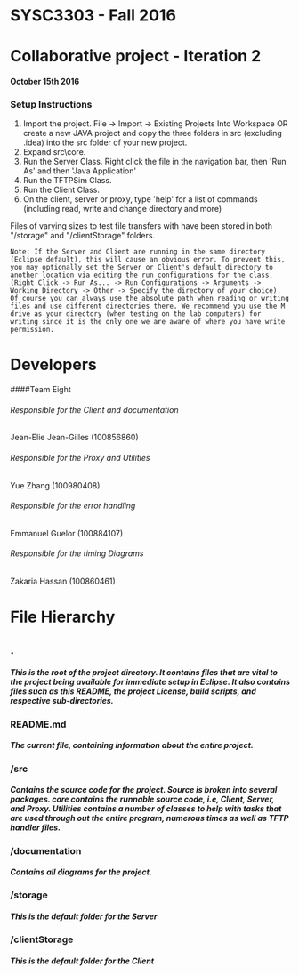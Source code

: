 # SYSC3303 - Fall 2016
# Collaborative project - Iteration 2
#### October 15th 2016

### Setup Instructions
1. Import the project. File -> Import -> Existing Projects Into Workspace OR create a new JAVA project and copy the three folders in src (excluding .idea) into the src folder of your new project. 
2. Expand src\core\.
3. Run the Server Class. Right click the file in the navigation bar, then 'Run As' and then 'Java Application' 
4. Run the TFTPSim Class. 
5. Run the Client Class.
6. On the client, server or proxy, type 'help' for a list of commands (including read, write and change directory and more)

Files of varying sizes to test file transfers with have been stored in both "/storage" and "/clientStorage" folders.
	
	Note: If the Server and Client are running in the same directory (Eclipse default), this will cause an obvious error. To prevent this,
	you may optionally set the Server or Client's default directory to another location via editing the run configurations for the class,
	(Right Click -> Run As... -> Run Configurations -> Arguments -> Working Directory -> Other -> Specify the directory of your choice). Of course you can always use the absolute path when reading or writing files and use different directories there. We recommend you use the M drive as your directory (when testing on the lab computers) for writing since it is the only one we are aware of where you have write permission.
	

# Developers
####Team Eight

###### Responsible for the Client and documentation
Jean-Elie Jean-Gilles	(100856860)

###### Responsible for the Proxy and Utilities
Yue Zhang 				(100980408)

###### Responsible for the error handling
Emmanuel Guelor 		(100884107)

###### Responsible for the timing Diagrams 
Zakaria Hassan			(100860461)



# File Hierarchy
## .
##### This is the root of the project directory. It contains files that are vital to the project being available for immediate setup in Eclipse. It also contains files such as this README, the project License, build scripts, and respective sub-directories.
### README.md
##### The current file, containing information about the entire project.
### /src
##### Contains the source code for the project. Source is broken into several packages. core contains the runnable source code, i.e, Client, Server, and Proxy. Utilities contains a number of classes to help with tasks that are used through out the entire program, numerous times as well as TFTP handler files. 
### /documentation
##### Contains all diagrams for the project.
### /storage
##### This is the default folder for the Server
### /clientStorage
##### This is the default folder for the Client

